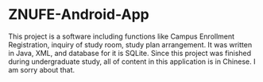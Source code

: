 # ZNUFE-Android-App
This project is a software including functions like Campus Enrollment Registration, inquiry of study room, study plan arrangement. It was written in Java, XML, and database for it is SQLite. Since this project was finished during undergraduate study, all of content in this application is in Chinese. I am sorry about that.
